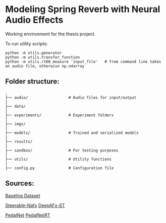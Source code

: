 # Modeling Spring Reverb with Neural Audio Effects

Working environment for the thesis project.

To run utility scripts:

```
python -m utils.generator
python -m utils.transfer_function
python -m utils.rt60_measure 'input_file'   # from command line takes an audio file, otherwise np.ndarray 
```



## Folder structure:
```
.
├── audio/                  # Audio files for input/output
|  
├── data/
│
├── experiments/            # Experiment folders
│
├── imgs/               
|
├── models/                 # Trained and serialized models
|
├── results/
|
├── sandbox/                # For testing purposes
│
├── utils/                  # Utility functions
|
├── config.py               # Configuration file
```

## Sources:
[Baseline Dataset](https://zenodo.org/record/3746119)


[Steerable-Nafx](https://github.com/csteinmetz1/steerable-nafx)
[DeepAFx-ST](https://github.com/adobe-research/DeepAFx-ST#style-evaluation)


[PedalNet](https://github.com/teddykoker/pedalnet)
[PedalNetRT](https://github.com/GuitarML/PedalNetRT)

